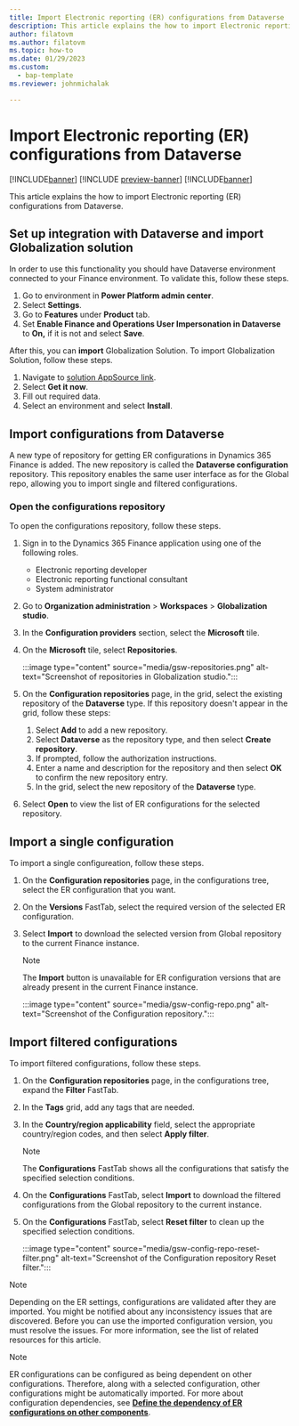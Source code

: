 ```yaml
---
title: Import Electronic reporting (ER) configurations from Dataverse
description: This article explains the how to import Electronic reporting (ER) configurations from Dataverse
author: filatovm
ms.author: filatovm
ms.topic: how-to
ms.date: 01/29/2023
ms.custom: 
  - bap-template
ms.reviewer: johnmichalak

---
```


# Import Electronic reporting (ER) configurations from Dataverse

[!INCLUDE[banner](../../../../includes/banner.md)]
[!INCLUDE [preview-banner](~/../shared-content/shared/preview-includes/preview-banner.md)]
[!INCLUDE[banner](../../../../includes/rsc-to-gsw-banner.md)]

This article explains the how to import Electronic reporting (ER) configurations from Dataverse.

## Set up integration with Dataverse and import Globalization solution

In order to use this functionality you should have Dataverse environment connected to your Finance environment. To validate this, follow these steps.

1. Go to environment in **Power Platform admin center**.
1. Select **Settings**.
1. Go to **Features** under **Product** tab.
1. Set **Enable Finance and Operations User Impersonation in Dataverse** to **On,** if it is not and select **Save**.

After this, you can **import** Globalization Solution. To import Globalization Solution, follow these steps.

1. Navigate to [solution AppSource link](https://appsource.microsoft.com/en-us/product/dynamics-crm/mscrm.d365-globalizationartifacts-preview?flightCodes=a0bc3ba0711a4558bf3a2932a66dc11d).
1. Select **Get it now**.
1. Fill out required data.
1. Select an environment and select **Install**.

## Import configurations from Dataverse

A new type of repository for getting ER configurations in Dynamics 365 Finance is added. The new repository is called the **Dataverse configuration** repository. This repository enables the same user interface as for the Global repo, allowing you to import single and filtered configurations.

### Open the configurations repository

To open the configurations repository, follow these steps.

1. Sign in to the Dynamics 365 Finance application using one of the following roles.
   - Electronic reporting developer
   - Electronic reporting functional consultant
   - System administrator
1. Go to **Organization administration** \> **Workspaces** \> **Globalization studio**.
1. In the **Configuration providers** section, select the **Microsoft** tile.
1. On the **Microsoft** tile, select **Repositories**.

   :::image type="content" source="media/gsw-repositories.png" alt-text="Screenshot of repositories in Globalization studio."::: 

1. On the **Configuration repositories** page, in the grid, select the existing repository of the **Dataverse** type. If this repository doesn't appear in the grid, follow these steps:
   1. Select **Add** to add a new repository.
   1. Select **Dataverse** as the repository type, and then select **Create repository**.
   1. If prompted, follow the authorization instructions.
   1. Enter a name and description for the repository and then select **OK** to confirm the new repository entry.
   1. In the grid, select the new repository of the **Dataverse** type.
1. Select **Open** to view the list of ER configurations for the selected repository.

## Import a single configuration

To import a single configureation, follow these steps.

1. On the **Configuration repositories** page, in the configurations tree, select the ER configuration that you want.
1. On the **Versions** FastTab, select the required version of the selected ER configuration.
1. Select **Import** to download the selected version from Global repository to the current Finance instance.

   > [!NOTE]
   > The **Import** button is unavailable for ER configuration versions that are already present in the current Finance instance.

   :::image type="content" source="media/gsw-config-repo.png" alt-text="Screenshot of the Configuration repository."::: 

## Import filtered configurations

To import filtered configurations, follow these steps.

1. On the **Configuration repositories** page, in the configurations tree, expand the **Filter** FastTab.
1. In the **Tags** grid, add any tags that are needed.
1. In the **Country/region applicability** field, select the appropriate country/region codes, and then select **Apply filter**.

   > [!NOTE]
   > The **Configurations** FastTab shows all the configurations that satisfy the specified selection conditions.

1. On the **Configurations** FastTab, select **Import** to download the filtered configurations from the Global repository to the current instance.
1. On the **Configurations** FastTab, select **Reset filter** to clean up the specified selection conditions.

   :::image type="content" source="media/gsw-config-repo-reset-filter.png" alt-text="Screenshot of the Configuration repository Reset filter.":::
   
> [!NOTE]
> Depending on the ER settings, configurations are validated after they are imported. You might be notified about any inconsistency issues that are discovered. Before you can use the imported configuration version, you must resolve the issues. For more information, see the list of related resources for this article.

> [!NOTE]
> ER configurations can be configured as being dependent on other configurations. Therefore, along with a selected configuration, other configurations might be automatically imported. For more about configuration dependencies, see [**Define the dependency of ER configurations on other components**](https://learn.microsoft.com/en-us/dynamics365/fin-ops-core/dev-itpro/analytics/tasks/er-define-dependency-er-configurations-from-other-components-july-2017).
